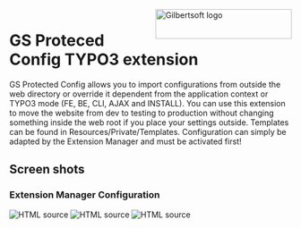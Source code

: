<a href="http://gilbertsoft.org/">
    <img src="http://gilbertsoft.org/fileadmin/images/gilbertsoft.png" alt="Gilbertsoft logo" title="Gilbertsoft" align="right" height="53" width="243" />
</a>

GS Proteced Config TYPO3 extension
==================================

GS Protected Config allows you to import configurations from outside the web directory or override it dependent from the application context or TYPO3 mode (FE, BE, CLI, AJAX and INSTALL). You can use this extension to move the website from dev to testing to production without changing something inside the web root if you place your settings outside. Templates can be found in Resources/Private/Templates. Configuration can simply be adapted by the Extension Manager and must be activated first!


## Screen shots

### Extension Manager Configuration

![HTML source](https://github.com/gilbertsoft/typo3-gsprotectedconfig/blob/master/Documentation/Images/AdministratorManual/ExtensionManagerLocal.png)
![HTML source](https://github.com/gilbertsoft/typo3-gsprotectedconfig/blob/master/Documentation/Images/AdministratorManual/ExtensionManagerContext.png)
![HTML source](https://github.com/gilbertsoft/typo3-gsprotectedconfig/blob/master/Documentation/Images/AdministratorManual/ExtensionManagerCli.png)
